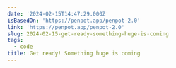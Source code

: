 ```yaml
---
date: '2024-02-15T14:47:29.000Z'
isBasedOn: 'https://penpot.app/penpot-2.0'
link: 'https://penpot.app/penpot-2.0'
slug: 2024-02-15-get-ready-something-huge-is-coming
tags:
  - code
title: Get ready! Something huge is coming
---
```


